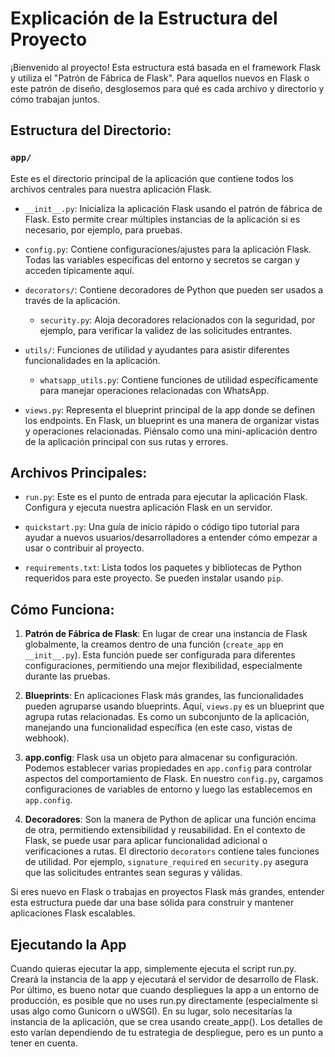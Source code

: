 # Explicación de la Estructura del Proyecto

¡Bienvenido al proyecto! Esta estructura está basada en el framework Flask y utiliza el "Patrón de Fábrica de Flask". Para aquellos nuevos en Flask o este patrón de diseño, desglosemos para qué es cada archivo y directorio y cómo trabajan juntos.

## Estructura del Directorio:

### `app/`

Este es el directorio principal de la aplicación que contiene todos los archivos centrales para nuestra aplicación Flask.

- `__init__.py`: Inicializa la aplicación Flask usando el patrón de fábrica de Flask. Esto permite crear múltiples instancias de la aplicación si es necesario, por ejemplo, para pruebas.

- `config.py`: Contiene configuraciones/ajustes para la aplicación Flask. Todas las variables específicas del entorno y secretos se cargan y acceden típicamente aquí.

- `decorators/`: Contiene decoradores de Python que pueden ser usados a través de la aplicación.

  - `security.py`: Aloja decoradores relacionados con la seguridad, por ejemplo, para verificar la validez de las solicitudes entrantes.

- `utils/`: Funciones de utilidad y ayudantes para asistir diferentes funcionalidades en la aplicación.

  - `whatsapp_utils.py`: Contiene funciones de utilidad específicamente para manejar operaciones relacionadas con WhatsApp.

- `views.py`: Representa el blueprint principal de la app donde se definen los endpoints. En Flask, un blueprint es una manera de organizar vistas y operaciones relacionadas. Piénsalo como una mini-aplicación dentro de la aplicación principal con sus rutas y errores.

## Archivos Principales:

- `run.py`: Este es el punto de entrada para ejecutar la aplicación Flask. Configura y ejecuta nuestra aplicación Flask en un servidor.

- `quickstart.py`: Una guía de inicio rápido o código tipo tutorial para ayudar a nuevos usuarios/desarrolladores a entender cómo empezar a usar o contribuir al proyecto.

- `requirements.txt`: Lista todos los paquetes y bibliotecas de Python requeridos para este proyecto. Se pueden instalar usando `pip`.

## Cómo Funciona:

1. **Patrón de Fábrica de Flask**: En lugar de crear una instancia de Flask globalmente, la creamos dentro de una función (`create_app` en `__init__.py`). Esta función puede ser configurada para diferentes configuraciones, permitiendo una mejor flexibilidad, especialmente durante las pruebas.

2. **Blueprints**: En aplicaciones Flask más grandes, las funcionalidades pueden agruparse usando blueprints. Aquí, `views.py` es un blueprint que agrupa rutas relacionadas. Es como un subconjunto de la aplicación, manejando una funcionalidad específica (en este caso, vistas de webhook).

3. **app.config**: Flask usa un objeto para almacenar su configuración. Podemos establecer varias propiedades en `app.config` para controlar aspectos del comportamiento de Flask. En nuestro `config.py`, cargamos configuraciones de variables de entorno y luego las establecemos en `app.config`.

4. **Decoradores**: Son la manera de Python de aplicar una función encima de otra, permitiendo extensibilidad y reusabilidad. En el contexto de Flask, se puede usar para aplicar funcionalidad adicional o verificaciones a rutas. El directorio `decorators` contiene tales funciones de utilidad. Por ejemplo, `signature_required` en `security.py` asegura que las solicitudes entrantes sean seguras y válidas.

Si eres nuevo en Flask o trabajas en proyectos Flask más grandes, entender esta estructura puede dar una base sólida para construir y mantener aplicaciones Flask escalables.

## Ejecutando la App

Cuando quieras ejecutar la app, simplemente ejecuta el script run.py. Creará la instancia de la app y ejecutará el servidor de desarrollo de Flask.
Por último, es bueno notar que cuando despliegues la app a un entorno de producción, es posible que no uses run.py directamente (especialmente si usas algo como Gunicorn o uWSGI). En su lugar, solo necesitarías la instancia de la aplicación, que se crea usando create_app(). Los detalles de esto varían dependiendo de tu estrategia de despliegue, pero es un punto a tener en cuenta.
